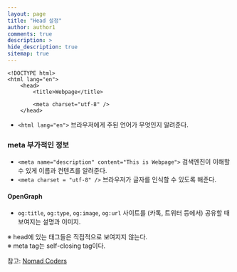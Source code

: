 ```yaml
---
layout: page
title: "Head 설정"
author: author1
comments: true
description: >
hide_description: true
sitemap: true
---
```

```
<!DOCTYPE html>
<html lang="en">
    <head>
        <title>Webpage</title>

        <meta charset="utf-8" />
    </head>
```
- `<html lang="en">` 브라우저에게 주된 언어가 무엇인지 알려준다.
### meta 부가적인 정보
- `<meta name="description" content="This is Webpage">` 검색엔진이 이해할 수 있게 이름과 컨텐츠를 알려준다.
- `<meta charset = "utf-8" />` 브라우저가 글자를 인식할 수 있도록 해준다.<br>
#### OpenGraph
- `og:title`, `og:type`, `og:image`, `og:url` 사이트를 (카톡, 트위터 등에서) 공유할 때 보여지는 설명과 이미지.<br>

※ head에 있는 태그들은 직접적으로 보여지지 않는다.<br>
※ meta tag는 self-closing tag이다.
<br>

참고: <a href="https://nomadcoders.co/?gclid=CjwKCAjw2f-VBhAsEiwAO4lNeGxUb10hQEsnXWufl6NE_TMbZVomtR59HvzfaaYKAIONyRIsWAW8QxoCRK0QAvD_BwE">Nomad Coders</a>
